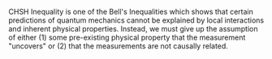 CHSH Inequality is one of the Bell's Inequalities which shows that certain predictions of quantum mechanics cannot be explained by local interactions and inherent physical properties. Instead, we must give up the assumption of either (1) some pre-existing physical property that the measurement "uncovers" or (2) that the measurements are not causally related.

<!--
[metadata-name]: Violation of chsh Inequality
[metadata-url]: https://github.com/aws-samples/amazon-braket-algorithm-library/tree/main/src/braket/experimental/algorithms/chsh_inequality
-->
